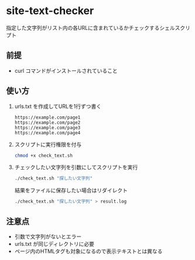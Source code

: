 # site-text-checker

指定した文字列がリスト内の各URLに含まれているかチェックするシェルスクリプト

## 前提

- curl コマンドがインストールされていること

## 使い方

1. urls.txt を作成してURLを1行ずつ書く

   ```text
   https://example.com/page1
   https://example.com/page2
   https://example.com/page3
   https://example.com/page4
   ```

2. スクリプトに実行権限を付与

    ```bash
   chmod +x check_text.sh
    ```

3. チェックしたい文字列を引数にしてスクリプトを実行

    ```bash
   ./check_text.sh "探したい文字列"
    ```

   結果をファイルに保存したい場合はリダイレクト

    ```bash
   ./check_text.sh "探したい文字列" > result.log
    ```

## 注意点

- 引数で文字列がないとエラー
- urls.txt が同じディレクトリに必要
- ページ内のHTMLタグも対象になるので表示テキストとは異なる
